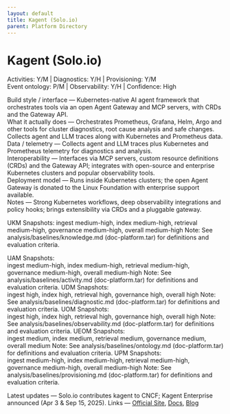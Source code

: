 ```yaml
---
layout: default
title: Kagent (Solo.io)
parent: Platform Directory
---
```


# Kagent (Solo.io)

Activities: Y/M | Diagnostics: Y/H | Provisioning: Y/M  
Event ontology: P/M | Observability: Y/H | Confidence: High

Build style / interface — Kubernetes-native AI agent framework that orchestrates tools via an open Agent Gateway and MCP servers, with CRDs and the Gateway API.  
What it actually does — Orchestrates Prometheus, Grafana, Helm, Argo and other tools for cluster diagnostics, root cause analysis and safe changes. Collects agent and LLM traces along with Kubernetes and Prometheus data.  
Data / telemetry — Collects agent and LLM traces plus Kubernetes and Prometheus telemetry for diagnostics and analysis.  
Interoperability — Interfaces via MCP servers, custom resource definitions (CRDs) and the Gateway API; integrates with open-source and enterprise Kubernetes clusters and popular observability tools.  
Deployment model — Runs inside Kubernetes clusters; the open Agent Gateway is donated to the Linux Foundation with enterprise support available.  
Notes — Strong Kubernetes workflows, deep observability integrations and policy hooks; brings extensibility via CRDs and a pluggable gateway.

UKM Snapshots: 
ingest medium-high, index medium-high, retrieval medium-high, governance medium-high, overall medium-high
Note:   See analysis/baselines/knowledge.md (doc-platform.tar) for definitions and evaluation criteria.

UAM Snapshots:   
ingest medium-high, index medium-high, retrieval medium-high, governance medium-high, overall medium-high
Note:   See analysis/baselines/activity.md (doc-platform.tar) for definitions and evaluation criteria.
UDM Snapshots:   
ingest high, index high, retrieval high, governance high, overall high
Note:   See analysis/baselines/diagnostic.md (doc-platform.tar) for definitions and evaluation criteria.
UOM Snapshots:   
ingest high, index high, retrieval high, governance high, overall high
Note:   See analysis/baselines/observability.md (doc-platform.tar) for definitions and evaluation criteria.
UEOM Snapshots:   
ingest medium, index medium, retrieval medium, governance medium, overall medium
Note:   See analysis/baselines/ontology.md (doc-platform.tar) for definitions and evaluation criteria.
UPM Snapshots:   
ingest medium-high, index medium-high, retrieval medium-high, governance medium-high, overall medium-high
Note:   See analysis/baselines/provisioning.md (doc-platform.tar) for definitions and evaluation criteria.

Latest updates — Solo.io contributes kagent to CNCF; Kagent Enterprise announced (Apr 3 & Sep 15, 2025).
Links — [Official Site](https://www.solo.io/products/kagent-enterprise), [Docs](https://www.solo.io/blog/bringing-agentic-ai-to-kubernetes-contributing-kagent-to-cncf), [Blog](https://www.globenewswire.com/news-release/2025/09/15/3150169/0/en/Solo-io-Announces-Kagent-Enterprise-to-Bridge-the-Agentic-Infrastructure-Gap-Between-Kubernetes-and-AI.html)

